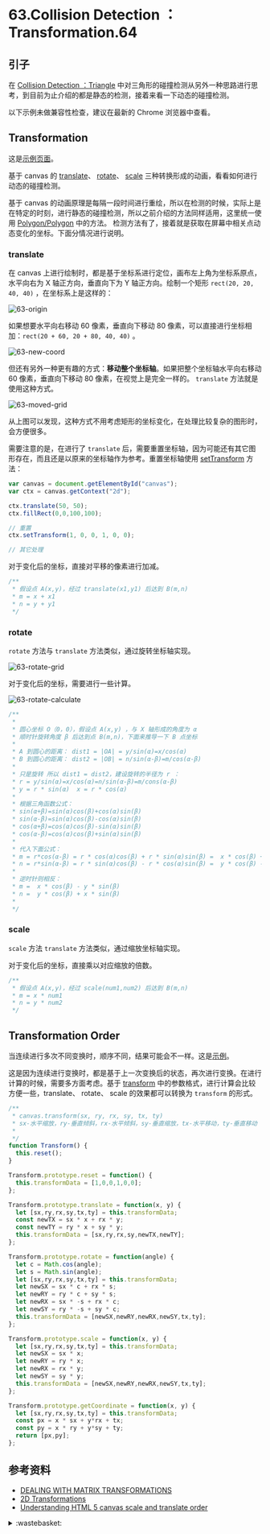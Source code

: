 # 63.Collision Detection ： Transformation.64
## <a name="start"></a> 引子
在 [Collision Detection ：Triangle][url-blog-62] 中对三角形的碰撞检测从另外一种思路进行思考，到目前为止介绍的都是静态的检测，接着来看一下动态的碰撞检测。

以下示例未做兼容性检查，建议在最新的 Chrome 浏览器中查看。

## <a name="situation1"></a> Transformation
这是[示例页面][url-lab-1]。

基于 canvas 的 [translate][url-mdn-1]、 [rotate][url-mdn-2]、 [scale][url-mdn-3] 三种转换形成的动画，看看如何进行动态的碰撞检测。

基于 canvas 的动画原理是每隔一段时间进行重绘，所以在检测的时候，实际上是在特定的时刻，进行静态的碰撞检测，所以之前介绍的方法同样适用，这里统一使用 [Polygon/Polygon][url-blog-62-4] 中的方法。 检测方法有了，接着就是获取在屏幕中相关点动态变化的坐标。下面分情况进行说明。

### translate
在 canvas 上进行绘制时，都是基于坐标系进行定位，画布左上角为坐标系原点，水平向右为 X 轴正方向，垂直向下为 Y 轴正方向。绘制一个矩形 `rect(20, 20, 40, 40)` ，在坐标系上是这样的：

![63-origin][url-local-1]

如果想要水平向右移动 60 像素，垂直向下移动 80 像素，可以直接进行坐标相加：`rect(20 + 60, 20 + 80, 40, 40)` 。

![63-new-coord][url-local-2]

但还有另外一种更有趣的方式：**移动整个坐标轴**。如果把整个坐标轴水平向右移动 60 像素，垂直向下移动 80 像素，在视觉上是完全一样的。 `translate` 方法就是使用这种方式。

![63-moved-grid][url-local-3]

从上图可以发现，这种方式不用考虑矩形的坐标变化，在处理比较复杂的图形时，会方便很多。

需要注意的是，在进行了 `translate` 后，需要重置坐标轴，因为可能还有其它图形存在，而且还是以原来的坐标轴作为参考。重置坐标轴使用 [setTransform][url-mdn-5] 方法：
```js
var canvas = document.getElementById("canvas");
var ctx = canvas.getContext("2d");

ctx.translate(50, 50);
ctx.fillRect(0,0,100,100);

// 重置
ctx.setTransform(1, 0, 0, 1, 0, 0);

// 其它处理

```
对于变化后的坐标，直接对平移的像素进行加减。
```js
/**
 * 假设点 A(x,y)，经过 translate(x1,y1) 后达到 B(m,n)
 * m = x + x1
 * n = y + y1
 */
```

### rotate
`rotate` 方法与 `translate` 方法类似，通过旋转坐标轴实现。

![63-rotate-grid][url-local-4]

对于变化后的坐标，需要进行一些计算。

![63-rotate-calculate][url-local-5]

```js
/**
 *
 * 圆心坐标 O（0，0），假设点 A(x,y) ，与 X 轴形成的角度为 α
 * 顺时针旋转角度 β 后达到点 B(m,n)，下面来推导一下 B 点坐标
 *
 * A 到圆心的距离： dist1 = |OA| = y/sin(α)=x/cos(α)
 * B 到圆心的距离： dist2 = |OB| = n/sin(α-β)=m/cos(α-β)
 *
 * 只是旋转 所以 dist1 = dist2，建设旋转的半径为 r ：
 * r = y/sin(α)=x/cos(α)=n/sin(α-β)=m/cons(α-β)
 * y = r * sin(α)  x = r * cos(α)
 *
 * 根据三角函数公式：
 * sin(α+β)=sin(α)cos(β)+cos(α)sin(β)
 * sin(α-β)=sin(α)cos(β)-cos(α)sin(β)
 * cos(α+β)=cos(α)cos(β)-sin(α)sin(β)
 * cos(α-β)=cos(α)cos(β)+sin(α)sin(β)
 *
 * 代入下面公式：
 * m = r*cos(α-β) = r * cos(α)cos(β) + r * sin(α)sin(β) =  x * cos(β) + y * sin(β)
 * n = r*sin(α-β) = r * sin(α)cos(β) - r * cos(α)sin(β) =  y * cos(β) - x * sin(β)
 *
 * 逆时针则相反：
 * m =  x * cos(β) - y * sin(β)
 * n =  y * cos(β) + x * sin(β)
 *
 */
```

### scale
`scale` 方法 `translate` 方法类似，通过缩放坐标轴实现。

对于变化后的坐标，直接乘以对应缩放的倍数。
```js
/**
 * 假设点 A(x,y)，经过 scale(num1,num2) 后达到 B(m,n)
 * m = x * num1
 * n = y * num2
 */
```

## Transformation Order
当连续进行多次不同变换时，顺序不同，结果可能会不一样。这是[示例][url-lab-2]。

这是因为连续进行变换时，都是基于上一次变换后的状态，再次进行变换。在进行计算的时候，需要多方面考虑。基于 [transform][url-mdn-4] 中的参数格式，进行计算会比较方便一些，translate、 rotate、 scale 的效果都可以转换为 `transform` 的形式。
```js
/**
 * canvas.transform(sx, ry, rx, sy, tx, ty)
 * sx-水平缩放，ry-垂直倾斜，rx-水平倾斜，sy-垂直缩放，tx-水平移动，ty-垂直移动
 *
 */
function Transform() {
  this.reset();
}

Transform.prototype.reset = function() {
  this.transformData = [1,0,0,1,0,0];
};

Transform.prototype.translate = function(x, y) {
  let [sx,ry,rx,sy,tx,ty] = this.transformData;
  const newTX = sx * x + rx * y;
  const newTY = ry * x + sy * y;
  this.transformData = [sx,ry,rx,sy,newTX,newTY];
};

Transform.prototype.rotate = function(angle) {
  let c = Math.cos(angle);
  let s = Math.sin(angle);
  let [sx,ry,rx,sy,tx,ty] = this.transformData;
  let newSX = sx * c + rx * s;
  let newRY = ry * c + sy * s;
  let newRX = sx * -s + rx * c;
  let newSY = ry * -s + sy * c;
  this.transformData = [newSX,newRY,newRX,newSY,tx,ty];
};

Transform.prototype.scale = function(x, y) {
  let [sx,ry,rx,sy,tx,ty] = this.transformData;
  let newSX = sx * x;
  let newRY = ry * x;
  let newRX = rx * y;
  let newSY = sy * y;
  this.transformData = [newSX,newRY,newRX,newSY,tx,ty];
};

Transform.prototype.getCoordinate = function(x, y) {
  let [sx,ry,rx,sy,tx,ty] = this.transformData;
  const px = x * sx + y*rx + tx;
  const py = x * ry + y*sy + ty;
  return [px,py];
};
```





## <a name="reference"></a> 参考资料
- [DEALING WITH MATRIX TRANS­FORMATIONS][url-article-1]
- [2D Transformations][url-article-2]
- [Understanding HTML 5 canvas scale and translate order][url-stackoverflow-1]


[url-article-1]:http://www.jeffreythompson.org/collision-detection/matrix-transformations.php
[url-article-2]:https://www.processing.org/tutorials/transform2d/
[url-mdn-1]:https://developer.mozilla.org/en-US/docs/Web/API/CanvasRenderingContext2D/translate
[url-mdn-2]:https://developer.mozilla.org/en-US/docs/Web/API/CanvasRenderingContext2D/rotate
[url-mdn-3]:https://developer.mozilla.org/en-US/docs/Web/API/CanvasRenderingContext2D/scale
[url-mdn-4]:https://developer.mozilla.org/en-US/docs/Web/API/CanvasRenderingContext2D/transform
[url-mdn-5]:https://developer.mozilla.org/en-US/docs/Web/API/CanvasRenderingContext2D/setTransform
[url-stackoverflow-1]:https://stackoverflow.com/questions/11332608/understanding-html-5-canvas-scale-and-translate-order


[url-blog-62]:https://github.com/XXHolic/blog/issues/63
[url-blog-62-4]:https://github.com/XXHolic/blog/issues/63#situation5

[url-lab-1]:https://xxholic.github.io/lab/blog/63/translate-rotate.html
[url-lab-2]:https://xxholic.github.io/lab/blog/63/translate-order.html


[url-local-1]:./images/63/original.png
[url-local-2]:./images/63/new-coord.png
[url-local-3]:./images/63/moved-grid.png
[url-local-4]:./images/63/rotated-grid.png
[url-local-5]:./images/63/rotate-calculate.png

<details>
<summary>:wastebasket:</summary>

无忧无虑的秘诀

![62-poster][url-local-poster]

</details>

[url-local-poster]:./images/62/poster.png
